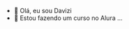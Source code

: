 - 👋 Olá, eu sou Davizi
- 🌱 Estou fazendo um curso no Alura ...
<!---
DavizinAlura/DavizinAlura is a ✨ special ✨ repository because its `README.md` (this file) appears on your GitHub profile.
You can click the Preview link to take a look at your changes.
--->
